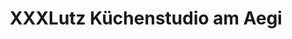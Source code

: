 ---
title: "XXXLutz Küchenstudio am Aegi"
url: /hannover/xxxlutz-kuechenstudio-am-aegi/
shop: Küchen
---